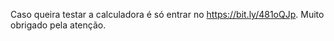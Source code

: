Caso queira testar a calculadora é só entrar no https://bit.ly/481oQJp.
Muito obrigado pela atenção.
